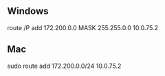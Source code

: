## Windows

route /P add 172.200.0.0 MASK 255.255.0.0 10.0.75.2

## Mac

sudo route add 172.200.0.0/24 10.0.75.2